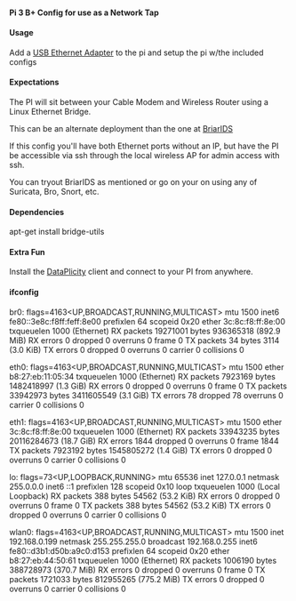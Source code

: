 #### Pi 3 B+ Config for use as a Network Tap 

#### Usage
Add a [USB Ethernet Adapter](https://www.amazon.com/gp/product/B00FFJ0RKE/) to the pi and setup the pi w/the included configs

#### Expectations
The PI will sit between your Cable Modem and Wireless Router using a Linux Ethernet Bridge.

This can be an alternate deployment than the one at [BriarIDS](https://github.com/musicmancorley/BriarIDS/wiki/Deployment-Instructions)

If this config you'll have both Ethernet ports without an IP, but have the PI be accessible via ssh through the local wireless AP for admin access with ssh. 

You can tryout BriarIDS as mentioned or go on your on using any of Suricata, Bro, Snort, etc.

#### Dependencies 
apt-get install bridge-utils

#### Extra Fun
Install the [DataPlicity](https://www.dataplicity.com) client and connect to your PI from anywhere.

#### ifconfig

br0: flags=4163<UP,BROADCAST,RUNNING,MULTICAST>  mtu 1500
        inet6 fe80::3e8c:f8ff:feff:8e00  prefixlen 64  scopeid 0x20<link>
        ether 3c:8c:f8:ff:8e:00  txqueuelen 1000  (Ethernet)
        RX packets 19271001  bytes 936365318 (892.9 MiB)
        RX errors 0  dropped 0  overruns 0  frame 0
        TX packets 34  bytes 3114 (3.0 KiB)
        TX errors 0  dropped 0 overruns 0  carrier 0  collisions 0

eth0: flags=4163<UP,BROADCAST,RUNNING,MULTICAST>  mtu 1500
        ether b8:27:eb:11:05:34  txqueuelen 1000  (Ethernet)
        RX packets 7923169  bytes 1482418997 (1.3 GiB)
        RX errors 0  dropped 0  overruns 0  frame 0
        TX packets 33942973  bytes 3411605549 (3.1 GiB)
        TX errors 78  dropped 78 overruns 0  carrier 0  collisions 0

eth1: flags=4163<UP,BROADCAST,RUNNING,MULTICAST>  mtu 1500
        ether 3c:8c:f8:ff:8e:00  txqueuelen 1000  (Ethernet)
        RX packets 33943235  bytes 20116284673 (18.7 GiB)
        RX errors 1844  dropped 0  overruns 0  frame 1844
        TX packets 7923192  bytes 1545805272 (1.4 GiB)
        TX errors 0  dropped 0 overruns 0  carrier 0  collisions 0

lo: flags=73<UP,LOOPBACK,RUNNING>  mtu 65536
        inet 127.0.0.1  netmask 255.0.0.0
        inet6 ::1  prefixlen 128  scopeid 0x10<host>
        loop  txqueuelen 1000  (Local Loopback)
        RX packets 388  bytes 54562 (53.2 KiB)
        RX errors 0  dropped 0  overruns 0  frame 0
        TX packets 388  bytes 54562 (53.2 KiB)
        TX errors 0  dropped 0 overruns 0  carrier 0  collisions 0

wlan0: flags=4163<UP,BROADCAST,RUNNING,MULTICAST>  mtu 1500
        inet 192.168.0.199  netmask 255.255.255.0  broadcast 192.168.0.255
        inet6 fe80::d3b1:d50b:a9c0:d153  prefixlen 64  scopeid 0x20<link>
        ether b8:27:eb:44:50:61  txqueuelen 1000  (Ethernet)
        RX packets 1006190  bytes 388728973 (370.7 MiB)
        RX errors 0  dropped 0  overruns 0  frame 0
        TX packets 1721033  bytes 812955265 (775.2 MiB)
        TX errors 0  dropped 0 overruns 0  carrier 0  collisions 0

